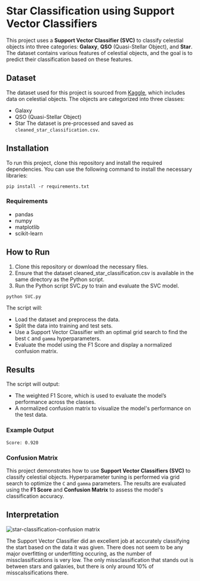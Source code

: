# Star Classification using Support Vector Classifiers
This project uses a **Support Vector Classifier (SVC)** to classify celestial objects into three categories: **Galaxy**, **QSO** (Quasi-Stellar Object), and **Star**. The dataset contains various features of celestial objects, and the goal is to predict their classification based on these features.

## Dataset
The dataset used for this project is sourced from [Kaggle](https://www.kaggle.com/datasets/fedesoriano/stellar-classification-dataset-sdss17), which includes data on celestial objects. The objects are categorized into three classes:
- Galaxy
- QSO (Quasi-Stellar Object)
- Star
The dataset is pre-processed and saved as `cleaned_star_classification.csv`.

## Installation
To run this project, clone this repository and install the required dependencies. You can use the following command to install the necessary libraries:
```
pip install -r requirements.txt
```

### Requirements
- pandas
- numpy
- matplotlib
- scikit-learn

## How to Run
1. Clone this repository or download the necessary files.
2. Ensure that the dataset cleaned_star_classification.csv is available in the same directory as the Python script.
3. Run the Python script SVC.py to train and evaluate the SVC model.
```
python SVC.py
```
The script will:
- Load the dataset and preprocess the data.
- Split the data into training and test sets.
- Use a Support Vector Classifier with an optimal grid search to find the best `C` and `gamma` hyperparameters.
- Evaluate the model using the F1 Score and display a normalized confusion matrix.

## Results
The script will output:
- The weighted F1 Score, which is used to evaluate the model’s performance across the classes.
- A normalized confusion matrix to visualize the model's performance on the test data.

### Example Output
```
Score: 0.920
```

### Confusion Matrix
This project demonstrates how to use **Support Vector Classifiers (SVC)** to classify celestial objects. Hyperparameter tuning is performed via grid search to optimize the `C` and `gamma` parameters. The results are evaluated using the **F1 Score** and **Confusion Matrix** to assess the model's classification accuracy.

## Interpretation
![star-classification-confusion matrix](https://github.com/user-attachments/assets/1936e67e-016b-4c28-9f3b-ced786bfaabb)

The Support Vector Classifier did an excellent job at accurately classifying the start based on the data it was given. There does not seem to be any major overfitting or underfitting occuring, as the number of missclassifications is very low. The only missclassification that stands out is between stars and galaxies, but there is only around 10% of misscalssifications there.
